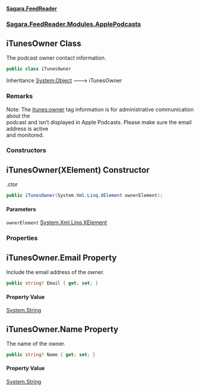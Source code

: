 #### [Sagara.FeedReader](index.md 'index')
### [Sagara.FeedReader.Modules.ApplePodcasts](index.md#Sagara.FeedReader.Modules.ApplePodcasts 'Sagara.FeedReader.Modules.ApplePodcasts')

## iTunesOwner Class

  
The podcast owner contact information.

```csharp
public class iTunesOwner
```

Inheritance [System.Object](https://docs.microsoft.com/en-us/dotnet/api/System.Object 'System.Object') &#129106; iTunesOwner

### Remarks
Note: The <itunes:owner> tag information is for administrative communication about the   
podcast and isn’t displayed in Apple Podcasts. Please make sure the email address is active   
and monitored.
### Constructors

<a name='Sagara.FeedReader.Modules.ApplePodcasts.iTunesOwner.iTunesOwner(System.Xml.Linq.XElement)'></a>

## iTunesOwner(XElement) Constructor

.ctor

```csharp
public iTunesOwner(System.Xml.Linq.XElement ownerElement);
```
#### Parameters

<a name='Sagara.FeedReader.Modules.ApplePodcasts.iTunesOwner.iTunesOwner(System.Xml.Linq.XElement).ownerElement'></a>

`ownerElement` [System.Xml.Linq.XElement](https://docs.microsoft.com/en-us/dotnet/api/System.Xml.Linq.XElement 'System.Xml.Linq.XElement')
### Properties

<a name='Sagara.FeedReader.Modules.ApplePodcasts.iTunesOwner.Email'></a>

## iTunesOwner.Email Property

Include the email address of the owner.

```csharp
public string? Email { get; set; }
```

#### Property Value
[System.String](https://docs.microsoft.com/en-us/dotnet/api/System.String 'System.String')

<a name='Sagara.FeedReader.Modules.ApplePodcasts.iTunesOwner.Name'></a>

## iTunesOwner.Name Property

The name of the owner.

```csharp
public string? Name { get; set; }
```

#### Property Value
[System.String](https://docs.microsoft.com/en-us/dotnet/api/System.String 'System.String')